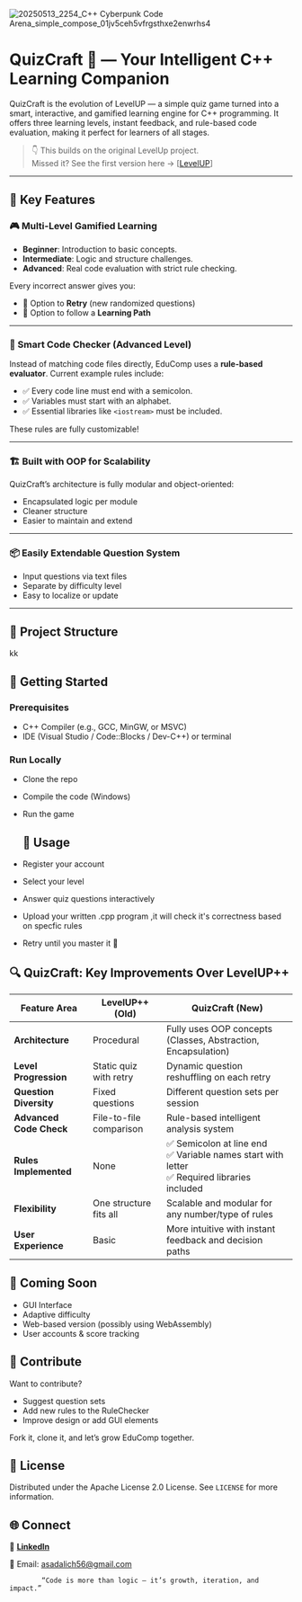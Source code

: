 ![20250513_2254_C++ Cyberpunk Code Arena_simple_compose_01jv5ceh5vfrgsthxe2enwrhs4](https://github.com/user-attachments/assets/41149ffa-b878-4e33-b881-b1532da158aa)


# QuizCraft 🧠 — Your Intelligent C++ Learning Companion


QuizCraft is the evolution of LevelUP — a simple quiz game turned into a smart, interactive, and gamified learning engine for C++ programming. It offers three learning levels, instant feedback, and rule-based code evaluation, making it perfect for learners of all stages.

  > 👇 This builds on the original LevelUp project.  
Missed it? See the first version here → [[LevelUP](https://github.com/Datz-AsadAnalyst/LevelUp)]
---

## 🚀 Key Features

### 🎮 Multi-Level Gamified Learning
- **Beginner**: Introduction to basic concepts.
- **Intermediate**: Logic and structure challenges.
- **Advanced**: Real code evaluation with strict rule checking.

Every incorrect answer gives you:
- 🔁 Option to **Retry** (new randomized questions)
- 📘 Option to follow a **Learning Path**

---

### 🧠 Smart Code Checker (Advanced Level)
Instead of matching code files directly, EduComp uses a **rule-based evaluator**. Current example rules include:
- ✅ Every code line must end with a semicolon.
- ✅ Variables must start with an alphabet.
- ✅ Essential libraries like `<iostream>` must be included.

These rules are fully customizable!

---

### 🏗️ Built with OOP for Scalability
QuizCraft’s architecture is fully modular and object-oriented:
- Encapsulated logic per module
- Cleaner structure
- Easier to maintain and extend

---

### 📦 Easily Extendable Question System
- Input questions via text files
- Separate by difficulty level
- Easy to localize or update

---

## 📁 Project Structure
kk
## 🚀 Getting Started

### Prerequisites
- C++ Compiler (e.g., GCC, MinGW, or MSVC)
- IDE (Visual Studio / Code::Blocks / Dev-C++) or terminal
### Run Locally 
- Clone the repo
- Compile the code (Windows)
- Run the game

  ## 🧪 Usage
- Register your account
- Select your level
- Answer quiz questions interactively
- Upload your written .cpp program ,it will check it's correctness based on specfic rules
- Retry until you master it 💪

## 🔍 QuizCraft: Key Improvements Over LevelUP++
  | Feature Area            | LevelUP++ (Old)          | QuizCraft (New)                                                                                  |
| ----------------------- | ----------------------- | ---------------------------------------------------------------------------------------------- |
| **Architecture**        | Procedural              | Fully uses OOP concepts (Classes, Abstraction, Encapsulation)                                  |
| **Level Progression**   | Static quiz with retry  | Dynamic question reshuffling on each retry                                                     |
| **Question Diversity**  | Fixed questions         | Different question sets per session                                                            |
| **Advanced Code Check** | File-to-file comparison | Rule-based intelligent analysis system                                                         |
| **Rules Implemented**   | None                    | ✅ Semicolon at line end<br>✅ Variable names start with letter<br>✅ Required libraries included |
| **Flexibility**         | One structure fits all  | Scalable and modular for any number/type of rules                                              |
| **User Experience**     | Basic                   | More intuitive with instant feedback and decision paths                                        |


  ## 🌱 Coming Soon
- GUI Interface
- Adaptive difficulty
- Web-based version (possibly using WebAssembly)
- User accounts & score tracking

## 🤝 Contribute
Want to contribute?

- Suggest question sets
- Add new rules to the RuleChecker
- Improve design or add GUI elements

Fork it, clone it, and let’s grow EduComp together.
## 📜 License
Distributed under the Apache License 2.0 License. See `LICENSE` for more information.

## 🌐 Connect

💬  <a href="https://www.linkedin.com/in/asad-ali-80110027a/" target="_blank"><strong>LinkedIn</strong></a></span></p>
📩 Email: asadalich56@gmail.com

            “Code is more than logic — it’s growth, iteration, and impact.”
